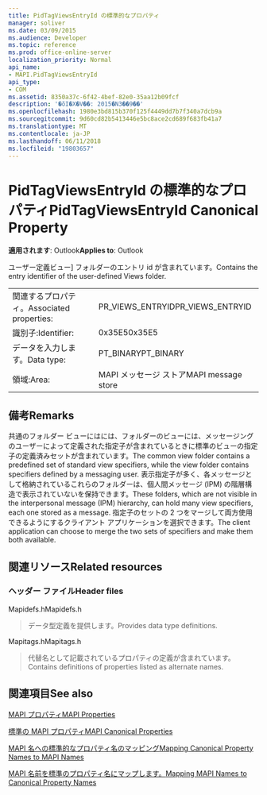 ```yaml
---
title: PidTagViewsEntryId の標準的なプロパティ
manager: soliver
ms.date: 03/09/2015
ms.audience: Developer
ms.topic: reference
ms.prod: office-online-server
localization_priority: Normal
api_name:
- MAPI.PidTagViewsEntryId
api_type:
- COM
ms.assetid: 8350a37c-6f42-4bef-82e0-35aa12b09fcf
description: '�ŏI�X�V��: 2015�N3��9��'
ms.openlocfilehash: 1980e3bd815b370f125f4449dd7b7f340a7dcb9a
ms.sourcegitcommit: 9d60cd82b5413446e5bc8ace2cd689f683fb41a7
ms.translationtype: MT
ms.contentlocale: ja-JP
ms.lasthandoff: 06/11/2018
ms.locfileid: "19803657"
---
```

# <a name="pidtagviewsentryid-canonical-property"></a><span data-ttu-id="e7135-103">PidTagViewsEntryId の標準的なプロパティ</span><span class="sxs-lookup"><span data-stu-id="e7135-103">PidTagViewsEntryId Canonical Property</span></span>

  
  
<span data-ttu-id="e7135-104">**適用されます**: Outlook</span><span class="sxs-lookup"><span data-stu-id="e7135-104">**Applies to**: Outlook</span></span> 
  
<span data-ttu-id="e7135-105">ユーザー定義ビュー] フォルダーのエントリ id が含まれています。</span><span class="sxs-lookup"><span data-stu-id="e7135-105">Contains the entry identifier of the user-defined Views folder.</span></span>
  
|||
|:-----|:-----|
|<span data-ttu-id="e7135-106">関連するプロパティ。</span><span class="sxs-lookup"><span data-stu-id="e7135-106">Associated properties:</span></span>  <br/> |<span data-ttu-id="e7135-107">PR_VIEWS_ENTRYID</span><span class="sxs-lookup"><span data-stu-id="e7135-107">PR_VIEWS_ENTRYID</span></span>  <br/> |
|<span data-ttu-id="e7135-108">識別子:</span><span class="sxs-lookup"><span data-stu-id="e7135-108">Identifier:</span></span>  <br/> |<span data-ttu-id="e7135-109">0x35E5</span><span class="sxs-lookup"><span data-stu-id="e7135-109">0x35E5</span></span>  <br/> |
|<span data-ttu-id="e7135-110">データを入力します。</span><span class="sxs-lookup"><span data-stu-id="e7135-110">Data type:</span></span>  <br/> |<span data-ttu-id="e7135-111">PT_BINARY</span><span class="sxs-lookup"><span data-stu-id="e7135-111">PT_BINARY</span></span>  <br/> |
|<span data-ttu-id="e7135-112">領域:</span><span class="sxs-lookup"><span data-stu-id="e7135-112">Area:</span></span>  <br/> |<span data-ttu-id="e7135-113">MAPI メッセージ ストア</span><span class="sxs-lookup"><span data-stu-id="e7135-113">MAPI message store</span></span>  <br/> |
   
## <a name="remarks"></a><span data-ttu-id="e7135-114">備考</span><span class="sxs-lookup"><span data-stu-id="e7135-114">Remarks</span></span>

<span data-ttu-id="e7135-115">共通のフォルダー ビューにはには、フォルダーのビューには、メッセージングのユーザーによって定義された指定子が含まれているときに標準のビューの指定子の定義済みセットが含まれています。</span><span class="sxs-lookup"><span data-stu-id="e7135-115">The common view folder contains a predefined set of standard view specifiers, while the view folder contains specifiers defined by a messaging user.</span></span> <span data-ttu-id="e7135-116">表示指定子が多く、各メッセージとして格納されているこれらのフォルダーは、個人間メッセージ (IPM) の階層構造で表示されていないを保持できます。</span><span class="sxs-lookup"><span data-stu-id="e7135-116">These folders, which are not visible in the interpersonal message (IPM) hierarchy, can hold many view specifiers, each one stored as a message.</span></span> <span data-ttu-id="e7135-117">指定子のセットの 2 つをマージして両方使用できるようにするクライアント アプリケーションを選択できます。</span><span class="sxs-lookup"><span data-stu-id="e7135-117">The client application can choose to merge the two sets of specifiers and make them both available.</span></span>
  
## <a name="related-resources"></a><span data-ttu-id="e7135-118">関連リソース</span><span class="sxs-lookup"><span data-stu-id="e7135-118">Related resources</span></span>

### <a name="header-files"></a><span data-ttu-id="e7135-119">ヘッダー ファイル</span><span class="sxs-lookup"><span data-stu-id="e7135-119">Header files</span></span>

<span data-ttu-id="e7135-120">Mapidefs.h</span><span class="sxs-lookup"><span data-stu-id="e7135-120">Mapidefs.h</span></span>
  
> <span data-ttu-id="e7135-121">データ型定義を提供します。</span><span class="sxs-lookup"><span data-stu-id="e7135-121">Provides data type definitions.</span></span>
    
<span data-ttu-id="e7135-122">Mapitags.h</span><span class="sxs-lookup"><span data-stu-id="e7135-122">Mapitags.h</span></span>
  
> <span data-ttu-id="e7135-123">代替名として記載されているプロパティの定義が含まれています。</span><span class="sxs-lookup"><span data-stu-id="e7135-123">Contains definitions of properties listed as alternate names.</span></span>
    
## <a name="see-also"></a><span data-ttu-id="e7135-124">関連項目</span><span class="sxs-lookup"><span data-stu-id="e7135-124">See also</span></span>



[<span data-ttu-id="e7135-125">MAPI プロパティ</span><span class="sxs-lookup"><span data-stu-id="e7135-125">MAPI Properties</span></span>](mapi-properties.md)
  
[<span data-ttu-id="e7135-126">標準の MAPI プロパティ</span><span class="sxs-lookup"><span data-stu-id="e7135-126">MAPI Canonical Properties</span></span>](mapi-canonical-properties.md)
  
[<span data-ttu-id="e7135-127">MAPI 名への標準的なプロパティ名のマッピング</span><span class="sxs-lookup"><span data-stu-id="e7135-127">Mapping Canonical Property Names to MAPI Names</span></span>](mapping-canonical-property-names-to-mapi-names.md)
  
[<span data-ttu-id="e7135-128">MAPI 名前を標準のプロパティ名にマップします。</span><span class="sxs-lookup"><span data-stu-id="e7135-128">Mapping MAPI Names to Canonical Property Names</span></span>](mapping-mapi-names-to-canonical-property-names.md)

